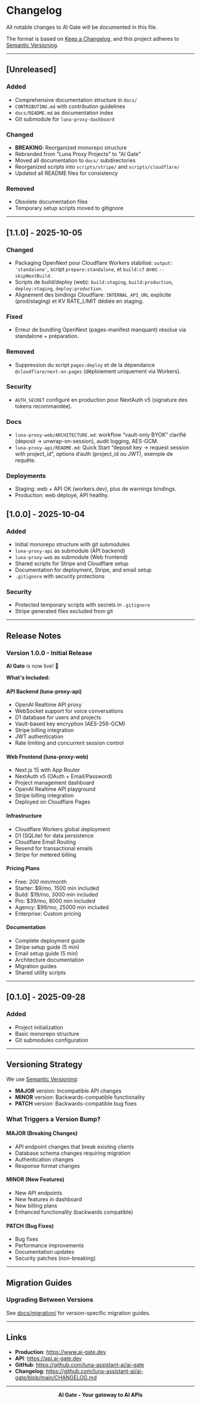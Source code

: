 # Changelog

All notable changes to AI Gate will be documented in this file.

The format is based on [Keep a Changelog](https://keepachangelog.com/en/1.0.0/),
and this project adheres to [Semantic Versioning](https://semver.org/spec/v2.0.0.html).

---

## [Unreleased]

### Added
- Comprehensive documentation structure in `docs/`
- `CONTRIBUTING.md` with contribution guidelines
- `docs/README.md` as documentation index
- Git submodule for `luna-proxy-dashboard`

### Changed
- **BREAKING**: Reorganized monorepo structure
- Rebranded from "Luna Proxy Projects" to "AI Gate"
- Moved all documentation to `docs/` subdirectories
- Reorganized scripts into `scripts/stripe/` and `scripts/cloudflare/`
- Updated all README files for consistency

### Removed
- Obsolete documentation files
- Temporary setup scripts moved to gitignore

---

## [1.1.0] - 2025-10-05

### Changed
- Packaging OpenNext pour Cloudflare Workers stabilisé: `output: 'standalone'`, script `prepare:standalone`, et `build:cf` avec `--skipNextBuild`.
- Scripts de build/deploy (web): `build:staging`, `build:production`, `deploy:staging`, `deploy:production`.
- Alignement des bindings Cloudflare: `INTERNAL_API_URL` explicite (prod/staging) et KV RATE_LIMIT dédiée en staging.

### Fixed
- Erreur de bundling OpenNext (pages-manifest manquant) résolue via standalone + préparation.

### Removed
- Suppression du script `pages:deploy` et de la dépendance `@cloudflare/next-on-pages` (déploiement uniquement via Workers).

### Security
- `AUTH_SECRET` configuré en production pour NextAuth v5 (signature des tokens recommandée).

### Docs
- `luna-proxy-web/ARCHITECTURE.md`: workflow “vault-only BYOK” clarifié (deposit → unwrap-on-session), audit logging, AES-GCM.
- `luna-proxy-api/README.md`: Quick Start “deposit key → request session with project_id”, options d’auth (project_id ou JWT), exemple de requête.

### Deployments
- Staging: web + API OK (workers.dev), plus de warnings bindings.
- Production: web déployé, API healthy.

## [1.0.0] - 2025-10-04

### Added
- Initial monorepo structure with git submodules
- `luna-proxy-api` as submodule (API backend)
- `luna-proxy-web` as submodule (Web frontend)
- Shared scripts for Stripe and Cloudflare setup
- Documentation for deployment, Stripe, and email setup
- `.gitignore` with security protections

### Security
- Protected temporary scripts with secrets in `.gitignore`
- Stripe generated files excluded from git

---

## Release Notes

### Version 1.0.0 - Initial Release

**AI Gate** is now live! 🎉

**What's Included:**

#### API Backend (luna-proxy-api)
- OpenAI Realtime API proxy
- WebSocket support for voice conversations
- D1 database for users and projects
- Vault-based key encryption (AES-256-GCM)
- Stripe billing integration
- JWT authentication
- Rate limiting and concurrent session control

#### Web Frontend (luna-proxy-web)
- Next.js 15 with App Router
- NextAuth v5 (OAuth + Email/Password)
- Project management dashboard
- OpenAI Realtime API playground
- Stripe billing integration
- Deployed on Cloudflare Pages

#### Infrastructure
- Cloudflare Workers global deployment
- D1 (SQLite) for data persistence
- Cloudflare Email Routing
- Resend for transactional emails
- Stripe for metered billing

#### Pricing Plans
- Free: 200 min/month
- Starter: $9/mo, 1500 min included
- Build: $19/mo, 3000 min included
- Pro: $39/mo, 8000 min included
- Agency: $99/mo, 25000 min included
- Enterprise: Custom pricing

#### Documentation
- Complete deployment guide
- Stripe setup guide (5 min)
- Email setup guide (5 min)
- Architecture documentation
- Migration guides
- Shared utility scripts

---

## [0.1.0] - 2025-09-28

### Added
- Project initialization
- Basic monorepo structure
- Git submodules configuration

---

## Versioning Strategy

We use [Semantic Versioning](https://semver.org/):

- **MAJOR** version: Incompatible API changes
- **MINOR** version: Backwards-compatible functionality
- **PATCH** version: Backwards-compatible bug fixes

### What Triggers a Version Bump?

#### MAJOR (Breaking Changes)
- API endpoint changes that break existing clients
- Database schema changes requiring migration
- Authentication changes
- Response format changes

#### MINOR (New Features)
- New API endpoints
- New features in dashboard
- New billing plans
- Enhanced functionality (backwards compatible)

#### PATCH (Bug Fixes)
- Bug fixes
- Performance improvements
- Documentation updates
- Security patches (non-breaking)

---

## Migration Guides

### Upgrading Between Versions

See [docs/migration/](docs/migration/) for version-specific migration guides.

---

## Links

- **Production**: https://www.ai-gate.dev
- **API**: https://api.ai-gate.dev
- **GitHub**: https://github.com/luna-assistant-ai/ai-gate
- **Changelog**: https://github.com/luna-assistant-ai/ai-gate/blob/main/CHANGELOG.md

---

<div align="center">
  <p><strong>AI Gate - Your gateway to AI APIs</strong></p>
</div>
